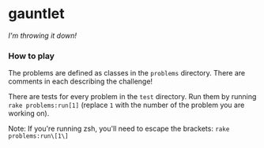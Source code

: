 gauntlet
========

*I'm throwing it down!*

### How to play

The problems are defined as classes in the `problems` directory. There are comments in each describing the challenge!

There are tests for every problem in the `test` directory. Run them by running `rake problems:run[1]` (replace `1` with the number of the problem you are working on).

Note: If you're running zsh, you'll need to escape the brackets: `rake problems:run\[1\]`
